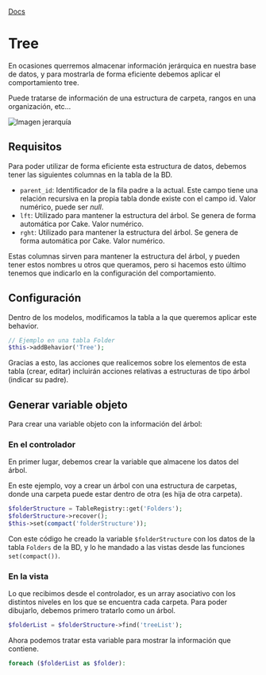 [Docs](https://book.cakephp.org/3.0/en/orm/behaviors/tree.html)

# Tree

En ocasiones querremos almacenar información jerárquica en nuestra base de datos, y para mostrarla de forma eficiente debemos aplicar el comportamiento tree.

Puede tratarse de información de una estructura de carpeta, rangos en una organización, etc...


![Imagen jerarquía](<http://i3.sitepoint.com/graphics/sitepoint_tree.gif>)

## Requisitos

Para poder utilizar de forma eficiente esta estructura de datos, debemos tener las siguientes columnas en la tabla de la BD.

- `parent_id`: Identificador de la fila padre a la actual. Este campo tiene una relación recursiva en la propia tabla donde existe con el campo id. Valor numérico, puede ser *null*.
- `lft`: Utilizado para mantener la estructura del árbol. Se genera de forma automática por Cake. Valor numérico.
- `rght`: Utilizado para mantener la estructura del árbol. Se genera de forma automática por Cake. Valor numérico.

Estas columnas sirven para mantener la estructura del árbol, y pueden tener estos nombres u otros que queramos, pero si hacemos esto último tenemos que indicarlo en la configuración del comportamiento.

## Configuración

Dentro de los modelos, modificamos la tabla a la que queremos aplicar este behavior.

```php
// Ejemplo en una tabla Folder
$this->addBehavior('Tree');
```

Gracias a esto, las acciones que realicemos sobre los elementos de esta tabla (crear, editar) incluirán acciones relativas a estructuras de tipo árbol (indicar su padre).

## Generar variable objeto

Para crear una variable objeto con la información del árbol:

### En el controlador

En primer lugar, debemos crear la variable que almacene los datos del árbol.

En este ejemplo, voy a crear un árbol con una estructura de carpetas, donde una carpeta puede estar dentro de otra (es hija de otra carpeta).

```php
$folderStructure = TableRegistry::get('Folders');
$folderStructure->recover();
$this->set(compact('folderStructure'));
```

Con este código he creado la variable `$folderStructure` con los datos de la tabla `Folders` de la BD, y lo he mandado a las vistas desde las funciones `set(compact())`.

### En la vista

Lo que recibimos desde el controlador, es un array asociativo con los distintos niveles en los que se encuentra cada carpeta. Para poder dibujarlo, debemos primero tratarlo como un árbol.

```php
$folderList = $folderStructure->find('treeList');
```

Ahora podemos tratar esta variable para mostrar la información que contiene.

```php
foreach ($folderList as $folder):
```

